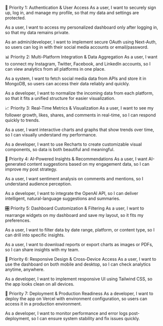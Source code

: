 🔐 Priority 1: Authentication & User Access
As a user, I want to securely sign up, log in, and manage my profile, so that my data and settings are protected.

As a user, I want to access my personalized dashboard only after logging in, so that my data remains private.

As an admin/developer, I want to implement secure OAuth using Next-Auth, so users can log in with their social media accounts or email/password.

📊 Priority 2: Multi-Platform Integration & Data Aggregation
As a user, I want to connect my Instagram, Twitter, Facebook, and LinkedIn accounts, so I can view analytics from all platforms in one place.

As a system, I want to fetch social media data from APIs and store it in MongoDB, so users can access their data reliably and quickly.

As a developer, I want to normalize the incoming data from each platform, so that it fits a unified structure for easier visualization.

📈 Priority 3: Real-Time Metrics & Visualization
As a user, I want to see my follower growth, likes, shares, and comments in real-time, so I can respond quickly to trends.

As a user, I want interactive charts and graphs that show trends over time, so I can visually understand my performance.

As a developer, I want to use Recharts to create customizable visual components, so data is both beautiful and meaningful.

🧠 Priority 4: AI-Powered Insights & Recommendations
As a user, I want AI-generated content suggestions based on my engagement data, so I can improve my post strategy.

As a user, I want sentiment analysis on comments and mentions, so I understand audience perception.

As a developer, I want to integrate the OpenAI API, so I can deliver intelligent, natural-language suggestions and summaries.

🎛️ Priority 5: Dashboard Customization & Filtering
As a user, I want to rearrange widgets on my dashboard and save my layout, so it fits my preferences.

As a user, I want to filter data by date range, platform, or content type, so I can drill into specific insights.

As a user, I want to download reports or export charts as images or PDFs, so I can share insights with my team.

📱 Priority 6: Responsive Design & Cross-Device Access
As a user, I want to use the dashboard on both mobile and desktop, so I can check analytics anytime, anywhere.

As a developer, I want to implement responsive UI using Tailwind CSS, so the app looks clean on all devices.

🚀 Priority 7: Deployment & Production Readiness
As a developer, I want to deploy the app on Vercel with environment configuration, so users can access it in a production environment.

As a developer, I want to monitor performance and error logs post-deployment, so I can ensure system stability and fix issues quickly.

